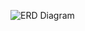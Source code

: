![ERD Diagram](https://github.com/mollynemerever/FinalProject_Frontend/blob/master/BookBrowser_ERD.png)
